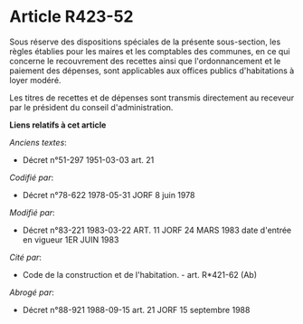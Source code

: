 # Article R423-52

Sous réserve des dispositions spéciales de la présente sous-section, les règles établies pour les maires et les comptables
des communes, en ce qui concerne le recouvrement des recettes ainsi que l'ordonnancement et le paiement des dépenses, sont
applicables aux offices publics d'habitations à loyer modéré.

Les titres de recettes et de dépenses sont transmis directement au receveur par le président du conseil d'administration.

**Liens relatifs à cet article**

_Anciens textes_:

  - Décret n°51-297 1951-03-03 art. 21

_Codifié par_:

  - Décret n°78-622 1978-05-31 JORF 8 juin 1978

_Modifié par_:

  - Décret n°83-221 1983-03-22 ART. 11 JORF 24 MARS 1983 date d'entrée en vigueur 1ER JUIN 1983

_Cité par_:

  - Code de la construction et de l'habitation. - art. R*421-62 (Ab)

_Abrogé par_:

  - Décret n°88-921 1988-09-15 art. 21 JORF 15 septembre 1988
